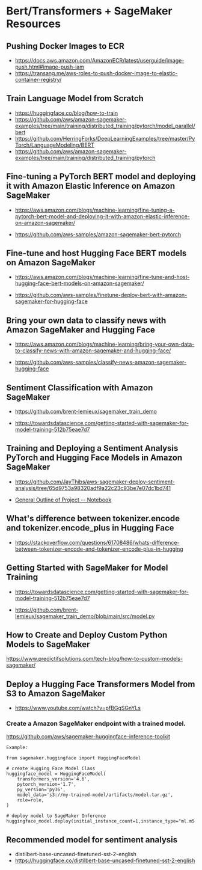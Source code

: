 # Bert/Transformers + SageMaker Resources

## Pushing Docker Images to ECR

* https://docs.aws.amazon.com/AmazonECR/latest/userguide/image-push.html#image-push-iam
* https://transang.me/aws-roles-to-push-docker-image-to-elastic-container-registry/

## Train Language Model from Scratch
* https://huggingface.co/blog/how-to-train
* https://github.com/aws/amazon-sagemaker-examples/tree/main/training/distributed_training/pytorch/model_parallel/bert
* https://github.com/HerringForks/DeepLearningExamples/tree/master/PyTorch/LanguageModeling/BERT
* https://github.com/aws/amazon-sagemaker-examples/tree/main/training/distributed_training/pytorch

## Fine-tuning a PyTorch BERT model and deploying it with Amazon Elastic Inference on Amazon SageMaker

* https://aws.amazon.com/blogs/machine-learning/fine-tuning-a-pytorch-bert-model-and-deploying-it-with-amazon-elastic-inference-on-amazon-sagemaker/

* https://github.com/aws-samples/amazon-sagemaker-bert-pytorch

## Fine-tune and host Hugging Face BERT models on Amazon SageMaker

* https://aws.amazon.com/blogs/machine-learning/fine-tune-and-host-hugging-face-bert-models-on-amazon-sagemaker/

* https://github.com/aws-samples/finetune-deploy-bert-with-amazon-sagemaker-for-hugging-face

## Bring your own data to classify news with Amazon SageMaker and Hugging Face

* https://aws.amazon.com/blogs/machine-learning/bring-your-own-data-to-classify-news-with-amazon-sagemaker-and-hugging-face/

* https://github.com/aws-samples/classify-news-amazon-sagemaker-hugging-face

## Sentiment Classification with Amazon SageMaker

* https://github.com/brent-lemieux/sagemaker_train_demo

* https://towardsdatascience.com/getting-started-with-sagemaker-for-model-training-512b75eae7d7

## Training and Deploying a Sentiment Analysis PyTorch and Hugging Face Models in Amazon SageMaker

* https://github.com/JayThibs/aws-sagemaker-deploy-sentiment-analysis/tree/65d9753a98320adf9a22c23c93be7e07dc1bd741

* [General Outline of Project -- Notebook](https://github.com/JayThibs/aws-sagemaker-deploy-sentiment-analysis/blob/65d9753a98320adf9a22c23c93be7e07dc1bd741/SageMaker%20Project.ipynb)

## What's difference between tokenizer.encode and tokenizer.encode_plus in Hugging Face

* https://stackoverflow.com/questions/61708486/whats-difference-between-tokenizer-encode-and-tokenizer-encode-plus-in-hugging

## Getting Started with SageMaker for Model Training

* https://towardsdatascience.com/getting-started-with-sagemaker-for-model-training-512b75eae7d7

* https://github.com/brent-lemieux/sagemaker_train_demo/blob/main/src/model.py

## How to Create and Deploy Custom Python Models to SageMaker

https://www.predictifsolutions.com/tech-blog/how-to-custom-models-sagemaker/

## Deploy a Hugging Face Transformers Model from S3 to Amazon SageMaker
* https://www.youtube.com/watch?v=pfBGgSGnYLs

### Create a Amazon SageMaker endpoint with a trained model.
https://github.com/aws/sagemaker-huggingface-inference-toolkit


```
Example:

from sagemaker.huggingface import HuggingFaceModel

# create Hugging Face Model Class
huggingface_model = HuggingFaceModel(
    transformers_version='4.6',
    pytorch_version='1.7',
    py_version='py36',
    model_data='s3://my-trained-model/artifacts/model.tar.gz',
    role=role,
)

# deploy model to SageMaker Inference
huggingface_model.deploy(initial_instance_count=1,instance_type="ml.m5.xlarge")
```

## Recommended model for sentiment analysis
* distilbert-base-uncased-finetuned-sst-2-english
* https://huggingface.co/distilbert-base-uncased-finetuned-sst-2-english
